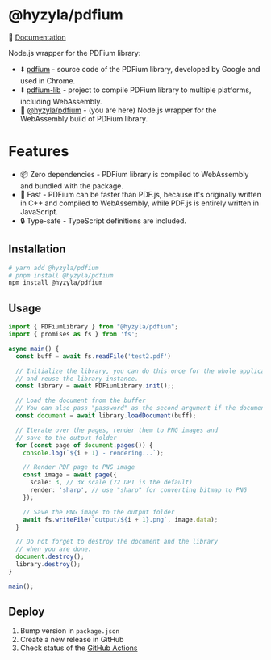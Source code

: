 # @hyzyla/pdfium

📃 [Documentation](https://pdfium.js.org/docs/intro)

Node.js wrapper for the PDFium library:

- ⬇️ [pdfium](https://pdfium.googlesource.com/pdfium/) - source code of the PDFium library, developed by Google and used in Chrome.
- ⬇️ [pdfium-lib](https://github.com/paulocoutinhox/pdfium-lib) - project to compile PDFium library to multiple platforms, including WebAssembly.
- 📍 [@hyzyla/pdfium](https://github.com/hyzyla/pdfium) - (you are here)
  Node.js wrapper for the WebAssembly build of PDFium library.

# Features
-  📦 Zero dependencies - PDFium library is compiled to WebAssembly and bundled with the package.
- 🚀 Fast - PDFium can be faster than PDF.js, because it's originally written in C++ and compiled to WebAssembly, while PDF.js is entirely written in JavaScript.
- 🔒 Type-safe - TypeScript definitions are included.

## Installation

```sh
# yarn add @hyzyla/pdfium
# pnpm install @hyzyla/pdfium
npm install @hyzyla/pdfium
```

## Usage

```ts
import { PDFiumLibrary } from "@hyzyla/pdfium";
import { promises as fs } from 'fs';

async main() {
  const buff = await fs.readFile('test2.pdf')

  // Initialize the library, you can do this once for the whole application
  // and reuse the library instance.
  const library = await PDFiumLibrary.init();;

  // Load the document from the buffer
  // You can also pass "password" as the second argument if the document is encrypted.
  const document = await library.loadDocument(buff);

  // Iterate over the pages, render them to PNG images and
  // save to the output folder
  for (const page of document.pages()) {
    console.log(`${i + 1} - rendering...`);

    // Render PDF page to PNG image
    const image = await page({
      scale: 3, // 3x scale (72 DPI is the default)
      render: 'sharp', // use "sharp" for converting bitmap to PNG
    });

    // Save the PNG image to the output folder
    await fs.writeFile(`output/${i + 1}.png`, image.data);
  }

  // Do not forget to destroy the document and the library
  // when you are done.
  document.destroy();
  library.destroy();
}

main();
```

## Deploy

1. Bump version in `package.json`
2. Create a new release in GitHub
3. Check status of the [GitHub Actions](https://github.com/hyzyla/pdfium/actions)
